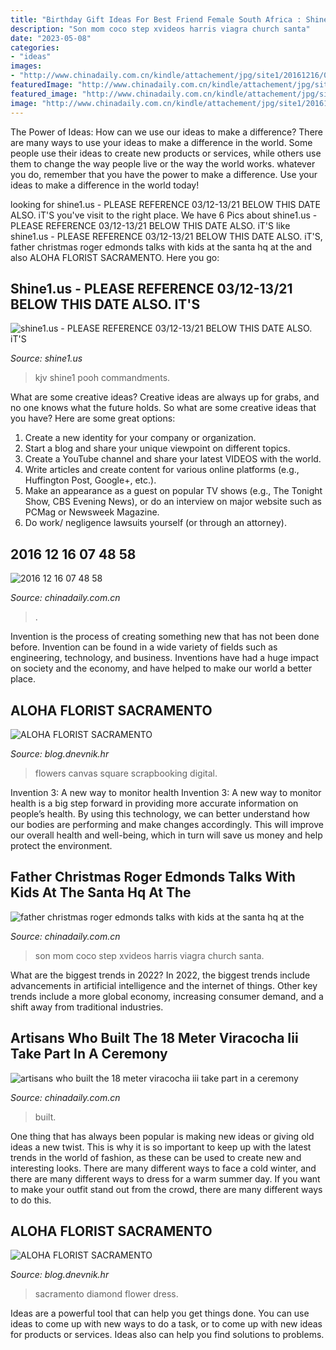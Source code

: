 ```yaml
---
title: "Birthday Gift Ideas For Best Friend Female South Africa : Shine1.us"
description: "Son mom coco step xvideos harris viagra church santa"
date: "2023-05-08"
categories:
- "ideas"
images:
- "http://www.chinadaily.com.cn/kindle/attachement/jpg/site1/20161216/00221917e13e19bd7d443e.jpg"
featuredImage: "http://www.chinadaily.com.cn/kindle/attachement/jpg/site1/20161208/00221917e13e19b2ee6a26.jpg"
featured_image: "http://www.chinadaily.com.cn/kindle/attachement/jpg/site1/20161216/00221917e13e19bd7d443e.jpg"
image: "http://www.chinadaily.com.cn/kindle/attachement/jpg/site1/20161216/00221917e13e19bd7d443e.jpg"
---
```



The Power of Ideas: How can we use our ideas to make a difference?
There are many ways to use your ideas to make a difference in the world. Some people use their ideas to create new products or services, while others use them to change the way people live or the way the world works. whatever you do, remember that you have the power to make a difference. Use your ideas to make a difference in the world today!

	

		
looking for shine1.us - PLEASE REFERENCE 03/12-13/21 BELOW THIS DATE ALSO. iT&#039;S you've visit to the right place. We have 6 Pics about shine1.us - PLEASE REFERENCE 03/12-13/21 BELOW THIS DATE ALSO. iT&#039;S like shine1.us - PLEASE REFERENCE 03/12-13/21 BELOW THIS DATE ALSO. iT&#039;S, father christmas roger edmonds talks with kids at the santa hq at the and also ALOHA FLORIST SACRAMENTO. Here you go:
		
    
## Shine1.us - PLEASE REFERENCE 03/12-13/21 BELOW THIS DATE ALSO. IT&#039;S

<img loading=lazy src="http://shine1.us/yahoo_site_admin/assets/images/small_peace_dove.21160023_std.png" onerror="this.onerror=null;this.src='https://tse2.mm.bing.net/th?id=OIP.hcb0kviGiruDldPILui_zAAAAA&amp;pid=15.1';" alt="shine1.us - PLEASE REFERENCE 03/12-13/21 BELOW THIS DATE ALSO. iT&#039;S">

_Source: shine1.us_

>kjv shine1 pooh commandments. 

	

What are some creative ideas?
Creative ideas are always up for grabs, and no one knows what the future holds. So what are some creative ideas that you have? Here are some great options: 
1. Create a new identity for your company or organization.
2. Start a blog and share your unique viewpoint on different topics.
3. Create a YouTube channel and share your latest VIDEOS with the world. 
4. Write articles and create content for various online platforms (e.g., Huffington Post, Google+, etc.). 
5. Make an appearance as a guest on popular TV shows (e.g., The Tonight Show, CBS Evening News), or do an interview on major website such as PCMag or Newsweek Magazine. 
6. Do work/ negligence lawsuits yourself (or through an attorney).

    
## 2016 12 16 07 48 58

<img loading=lazy src="http://www.chinadaily.com.cn/kindle/attachement/jpg/site1/20161216/00221917e13e19bd7d443e.jpg" onerror="this.onerror=null;this.src='https://tse2.mm.bing.net/th?id=OIP.hlyiCqH1VOZQOZc1BiYVfgAAAA&amp;pid=15.1';" alt="2016 12 16 07 48 58">

_Source: chinadaily.com.cn_

>. 

	

Invention is the process of creating something new that has not been done before. Invention can be found in a wide variety of fields such as engineering, technology, and business. Inventions have had a huge impact on society and the economy, and have helped to make our world a better place.

    
## ALOHA FLORIST SACRAMENTO

<img loading=lazy src="http://bit.ly/qDnPR4" onerror="this.onerror=null;this.src='https://tse2.mm.bing.net/th?id=OIP.gDbNmunYa9CTHWE5L1ujyQHaFj&amp;pid=15.1';" alt="ALOHA FLORIST SACRAMENTO">

_Source: blog.dnevnik.hr_

>flowers canvas square scrapbooking digital. 

	

Invention 3: A new way to monitor health
Invention 3: A new way to monitor health is a big step forward in providing more accurate information on people’s health. By using this technology, we can better understand how our bodies are performing and make changes accordingly. This will improve our overall health and well-being, which in turn will save us money and help protect the environment.

    
## Father Christmas Roger Edmonds Talks With Kids At The Santa Hq At The

<img loading=lazy src="http://www.chinadaily.com.cn/kindle/attachement/jpg/site1/20161208/00221917e13e19b2ee6a26.jpg" onerror="this.onerror=null;this.src='https://tse1.mm.bing.net/th?id=OIP._QnGzLME0m_iKmbzsdkLqAHaFF&amp;pid=15.1';" alt="father christmas roger edmonds talks with kids at the santa hq at the">

_Source: chinadaily.com.cn_

>son mom coco step xvideos harris viagra church santa. 

	

What are the biggest trends in 2022?
In 2022, the biggest trends include advancements in artificial intelligence and the internet of things. Other key trends include a more global economy, increasing consumer demand, and a shift away from traditional industries.

    
## Artisans Who Built The 18 Meter Viracocha Iii Take Part In A Ceremony

<img loading=lazy src="http://www.chinadaily.com.cn/kindle/attachement/jpg/site1/20161217/f8bc1269fd8319bee9a030.jpg" onerror="this.onerror=null;this.src='https://tse2.mm.bing.net/th?id=OIP._pQuAfvcIJ5yX0cz44HUdgHaE7&amp;pid=15.1';" alt="artisans who built the 18 meter viracocha iii take part in a ceremony">

_Source: chinadaily.com.cn_

>built. 

	

One thing that has always been popular is making new ideas or giving old ideas a new twist. This is why it is so important to keep up with the latest trends in the world of fashion, as these can be used to create new and interesting looks. There are many different ways to face a cold winter, and there are many different ways to dress for a warm summer day. If you want to make your outfit stand out from the crowd, there are many different ways to do this.

    
## ALOHA FLORIST SACRAMENTO

<img loading=lazy src="http://bit.ly/pfFKPe" onerror="this.onerror=null;this.src='https://tse1.mm.bing.net/th?id=OIP.liyNJ7kSz8C30BF2yUjzrgHaE7&amp;pid=15.1';" alt="ALOHA FLORIST SACRAMENTO">

_Source: blog.dnevnik.hr_

>sacramento diamond flower dress. 

	

Ideas are a powerful tool that can help you get things done. You can use ideas to come up with new ways to do a task, or to come up with new ideas for products or services. Ideas also can help you find solutions to problems.

